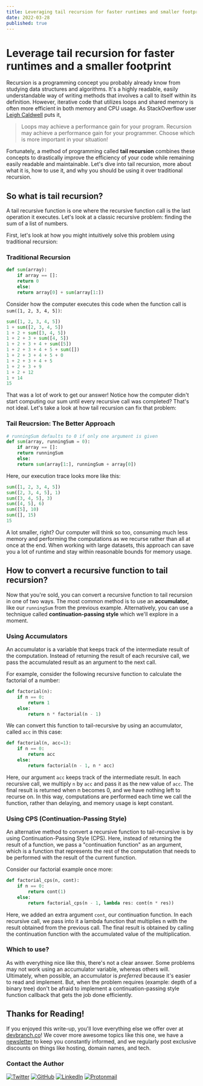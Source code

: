 ```yaml
---
title: Leveraging tail recursion for faster runtimes and smaller footprints
date: 2022-03-28
published: true
---
```


# Leverage tail recursion for faster runtimes and a smaller footprint

Recursion is a programming concept you probably already know from studying data structures and algorithms. It's a highly readable, easily understandable way of writing methods that involves a call to itself within its definition. However, iterative code that utilizes loops and shared memory is often more efficient in both memory and CPU usage. As StackOverflow user [Leigh Caldwell](https://stackoverflow.com/users/3267/leigh-caldwell) puts it,

> Loops may achieve a performance gain for your program. Recursion may achieve a performance gain for your programmer. Choose which is more important in your situation!

Fortunately, a method of programming called **tail recursion** combines these concepts to drastically improve the efficiency of your code while remaining easily readable and maintainable. Let's dive into tail recursion, more about what it is, how to use it, and why you should be using it over traditional recursion.

## So what is tail recursion?

A tail recursive function is one where the recursive function call is the last operation it executes. Let's look at a classic recursive problem: finding the sum of a list of numbers.

First, let's look at how you might intuitively solve this problem using traditional recursion:

### Traditional Recursion

```python
def sum(array):
    if array == []:
	return 0
    else:
	return array[0] + sum(array[1:])
```

Consider how the computer executes this code when the function call is `sum([1, 2, 3, 4, 5])`:

```python
sum([1, 2, 3, 4, 5])
1 + sum([2, 3, 4, 5])
1 + 2 + sum([3, 4, 5])
1 + 2 + 3 + sum([4, 5])
1 + 2 + 3 + 4 + sum([5])
1 + 2 + 3 + 4 + 5 + sum([])
1 + 2 + 3 + 4 + 5 + 0
1 + 2 + 3 + 4 + 5
1 + 2 + 3 + 9
1 + 2 + 12
1 + 14
15
```

That was a lot of work to get our answer! Notice how the computer didn't start computing our sum until every recursive call was completed? That's not ideal. Let's take a look at how tail recursion can fix that problem:

### Tail Reucrsion: The Better Approach

```python
# runningSum defaults to 0 if only one argument is given
def sum(array, runningSum = 0):
    if array == []:
	return runningSum
    else:
	return sum(array[1:], runningSum + array[0])
```

Here, our execution trace looks more like this:

```python
sum([1, 2, 3, 4, 5])
sum([2, 3, 4, 5], 1)
sum([3, 4, 5], 3)
sum([4, 5], 6)
sum([5], 10)
sum([], 15)
15
```

A lot smaller, right? Our computer will think so too, consuming much less memory and performing the computations as we recurse rather than all at once at the end. When working with large datasets, this approach can save you a lot of runtime and stay within reasonable bounds for memory usage.

## How to convert a recursive function to tail recursion?

Now that you're sold, you can convert a recursive function to tail recursion in one of two ways. The most common method is to use an **accumulator,** like our `runningSum` from the previous example. Alternatively, you can use a technique called **continuation-passing style** which we'll explore in a moment.

### Using Accumulators

An accumulator is a variable that keeps track of the intermediate result of the computation. Instead of returning the result of each recursive call, we pass the accumulated result as an argument to the next call.

For example, consider the following recursive function to calculate the factorial of a number:

```python
def factorial(n):
    if n == 0:
        return 1
    else:
        return n * factorial(n - 1)
```

We can convert this function to tail-recursive by using an accumulator, called `acc` in this case:

```python
def factorial(n, acc=1):
    if n == 0:
        return acc
    else:
        return factorial(n - 1, n * acc)
```

Here, our argument `acc` keeps track of the intermediate result. In each recursive call, we multiply `n` by `acc` and pass it as the new value of `acc`. The final result is returned when n becomes 0, and we have nothing left to recurse on. In this way, computations are performed each time we call the function, rather than delaying, and memory usage is kept constant.

### Using CPS (Continuation-Passing Style)

An alternative method to convert a recursive function to tail-recursive is by
using Continuation-Passing Style (CPS). Here, instead of returning the
result of a function, we pass a "continuation function" as an argument, which is a function that represents the rest of the
computation that needs to be performed with the result of the current
function.

Consider our factorial example once more:

```python
def factorial_cps(n, cont):
    if n == 0:
        return cont(1)
    else:
        return factorial_cps(n - 1, lambda res: cont(n * res))
```

Here, we added an extra argument `cont`, our continuation function. In each recursive call, we pass into it a lambda function that multiplies n with the result obtained from the previous call. The final result is obtained by calling the continuation function with the accumulated value of the multiplication.

### Which to use?

As with everything nice like this, there's not a clear answer. Some problems may not work using an accumulator variable, whereas others will. Ultimately, when possible, an accumulator is _preferred_ because it's easier to read and implement. But, when the problem requires (example: depth of a binary tree) don't be afraid to implement a continuation-passing style function callback that gets the job done efficiently.

## Thanks for Reading!

If you enjoyed this write-up, you'll love everything else we offer over at [devbranch.co](https://devbranch.co)! We cover more awesome topics like this one, we have a [newsletter](https://devbranch.co/newsletter) to keep you constantly informed, and we regularly post exclusive discounts on things like hosting, domain names, and tech.

### Contact the Author

[![Twitter](https://img.shields.io/badge/Twitter-%231DA1F2.svg?style=for-the-badge&logo=Twitter&logoColor=white)](https://twitter.com/peterauscher)
[![GitHub](https://img.shields.io/badge/github-%23121011.svg?style=for-the-badge&logo=github&logoColor=white)](https://github.com/peterrauscher)
[![LinkedIn](https://img.shields.io/badge/linkedin-%230077B5.svg?style=for-the-badge&logo=linkedin&logoColor=white)](https://www.linkedin.com/in/peter-rauscher)
[![Protonmail](https://img.shields.io/badge/ProtonMail-8B89CC?style=for-the-badge&logo=protonmail&logoColor=white)](mailto:peterrauscher@protonmail.com)
